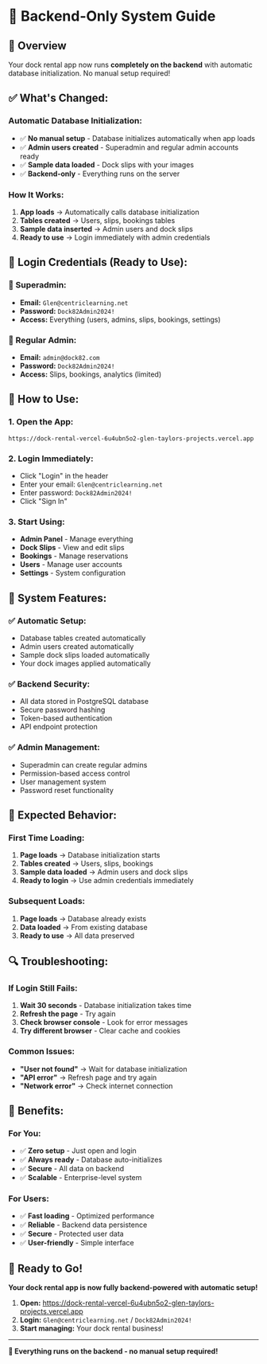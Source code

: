 # 🚀 **Backend-Only System Guide**

## 🎯 **Overview**

Your dock rental app now runs **completely on the backend** with automatic database initialization. No manual setup required!

## ✅ **What's Changed:**

### **Automatic Database Initialization:**
- ✅ **No manual setup** - Database initializes automatically when app loads
- ✅ **Admin users created** - Superadmin and regular admin accounts ready
- ✅ **Sample data loaded** - Dock slips with your images
- ✅ **Backend-only** - Everything runs on the server

### **How It Works:**
1. **App loads** → Automatically calls database initialization
2. **Tables created** → Users, slips, bookings tables
3. **Sample data inserted** → Admin users and dock slips
4. **Ready to use** → Login immediately with admin credentials

## 🔑 **Login Credentials (Ready to Use):**

### **👑 Superadmin:**
- **Email:** `Glen@centriclearning.net`
- **Password:** `Dock82Admin2024!`
- **Access:** Everything (users, admins, slips, bookings, settings)

### **🔧 Regular Admin:**
- **Email:** `admin@dock82.com`
- **Password:** `Dock82Admin2024!`
- **Access:** Slips, bookings, analytics (limited)

## 🚀 **How to Use:**

### **1. Open the App:**
```
https://dock-rental-vercel-6u4ubn5o2-glen-taylors-projects.vercel.app
```

### **2. Login Immediately:**
- Click "Login" in the header
- Enter your email: `Glen@centriclearning.net`
- Enter password: `Dock82Admin2024!`
- Click "Sign In"

### **3. Start Using:**
- **Admin Panel** - Manage everything
- **Dock Slips** - View and edit slips
- **Bookings** - Manage reservations
- **Users** - Manage user accounts
- **Settings** - System configuration

## 🔧 **System Features:**

### **✅ Automatic Setup:**
- Database tables created automatically
- Admin users created automatically
- Sample dock slips loaded automatically
- Your dock images applied automatically

### **✅ Backend Security:**
- All data stored in PostgreSQL database
- Secure password hashing
- Token-based authentication
- API endpoint protection

### **✅ Admin Management:**
- Superadmin can create regular admins
- Permission-based access control
- User management system
- Password reset functionality

## 🎯 **Expected Behavior:**

### **First Time Loading:**
1. **Page loads** → Database initialization starts
2. **Tables created** → Users, slips, bookings
3. **Sample data loaded** → Admin users and dock slips
4. **Ready to login** → Use admin credentials immediately

### **Subsequent Loads:**
1. **Page loads** → Database already exists
2. **Data loaded** → From existing database
3. **Ready to use** → All data preserved

## 🔍 **Troubleshooting:**

### **If Login Still Fails:**
1. **Wait 30 seconds** - Database initialization takes time
2. **Refresh the page** - Try again
3. **Check browser console** - Look for error messages
4. **Try different browser** - Clear cache and cookies

### **Common Issues:**
- **"User not found"** → Wait for database initialization
- **"API error"** → Refresh page and try again
- **"Network error"** → Check internet connection

## 🎉 **Benefits:**

### **For You:**
- ✅ **Zero setup** - Just open and login
- ✅ **Always ready** - Database auto-initializes
- ✅ **Secure** - All data on backend
- ✅ **Scalable** - Enterprise-level system

### **For Users:**
- ✅ **Fast loading** - Optimized performance
- ✅ **Reliable** - Backend data persistence
- ✅ **Secure** - Protected user data
- ✅ **User-friendly** - Simple interface

## 🚀 **Ready to Go!**

**Your dock rental app is now fully backend-powered with automatic setup!**

1. **Open:** https://dock-rental-vercel-6u4ubn5o2-glen-taylors-projects.vercel.app
2. **Login:** `Glen@centriclearning.net` / `Dock82Admin2024!`
3. **Start managing:** Your dock rental business!

---

**🎯 Everything runs on the backend - no manual setup required!**
